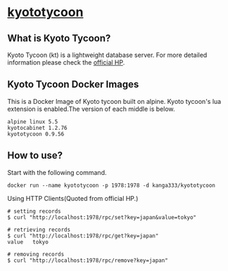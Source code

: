 # [kyototycoon](http://fallabs.com/kyototycoon/spex.html)

## What is Kyoto Tycoon?
Kyoto Tycoon (kt) is a lightweight database server.
For more detailed information please check the [official HP](http://fallabs.com/kyototycoon/spex.html).

## Kyoto Tycoon Docker Images

This is a Docker Image of Kyoto tycoon built on alpine.
Kyoto tycoon's lua extension is enabled.The version of each middle is below.

`alpine linux 5.5`  
`kyotocabinet 1.2.76`  
`kyototycoon 0.9.56`  

## How to use?

Start with the following command.

```:shell
docker run --name kyototycoon -p 1978:1978 -d kanga333/kyototycoon
```

Using HTTP Clients(Quoted from official HP.)

```:shell
# setting records
$ curl "http://localhost:1978/rpc/set?key=japan&value=tokyo"

# retrieving records
$ curl "http://localhost:1978/rpc/get?key=japan"
value   tokyo

# removing records
$ curl "http://localhost:1978/rpc/remove?key=japan"
```